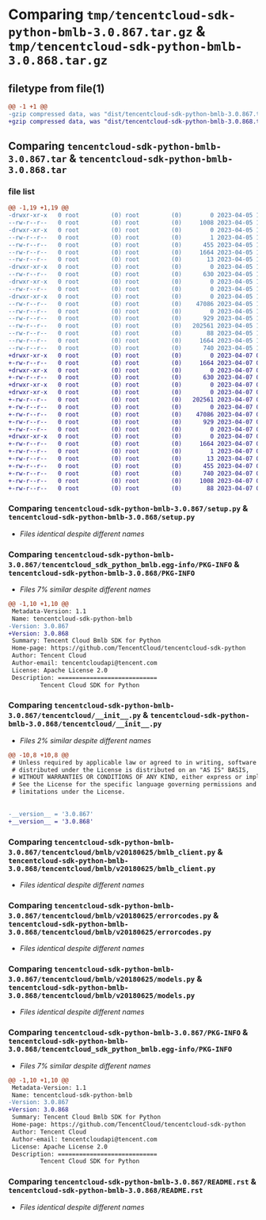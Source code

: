 # Comparing `tmp/tencentcloud-sdk-python-bmlb-3.0.867.tar.gz` & `tmp/tencentcloud-sdk-python-bmlb-3.0.868.tar.gz`

## filetype from file(1)

```diff
@@ -1 +1 @@
-gzip compressed data, was "dist/tencentcloud-sdk-python-bmlb-3.0.867.tar", last modified: Wed Apr  5 16:22:23 2023, max compression
+gzip compressed data, was "dist/tencentcloud-sdk-python-bmlb-3.0.868.tar", last modified: Fri Apr  7 00:20:00 2023, max compression
```

## Comparing `tencentcloud-sdk-python-bmlb-3.0.867.tar` & `tencentcloud-sdk-python-bmlb-3.0.868.tar`

### file list

```diff
@@ -1,19 +1,19 @@
-drwxr-xr-x   0 root         (0) root         (0)        0 2023-04-05 16:22:23.000000 tencentcloud-sdk-python-bmlb-3.0.867/
--rw-r--r--   0 root         (0) root         (0)     1008 2023-04-05 16:22:23.000000 tencentcloud-sdk-python-bmlb-3.0.867/setup.py
-drwxr-xr-x   0 root         (0) root         (0)        0 2023-04-05 16:22:23.000000 tencentcloud-sdk-python-bmlb-3.0.867/tencentcloud_sdk_python_bmlb.egg-info/
--rw-r--r--   0 root         (0) root         (0)        1 2023-04-05 16:22:23.000000 tencentcloud-sdk-python-bmlb-3.0.867/tencentcloud_sdk_python_bmlb.egg-info/dependency_links.txt
--rw-r--r--   0 root         (0) root         (0)      455 2023-04-05 16:22:23.000000 tencentcloud-sdk-python-bmlb-3.0.867/tencentcloud_sdk_python_bmlb.egg-info/SOURCES.txt
--rw-r--r--   0 root         (0) root         (0)     1664 2023-04-05 16:22:23.000000 tencentcloud-sdk-python-bmlb-3.0.867/tencentcloud_sdk_python_bmlb.egg-info/PKG-INFO
--rw-r--r--   0 root         (0) root         (0)       13 2023-04-05 16:22:23.000000 tencentcloud-sdk-python-bmlb-3.0.867/tencentcloud_sdk_python_bmlb.egg-info/top_level.txt
-drwxr-xr-x   0 root         (0) root         (0)        0 2023-04-05 16:22:23.000000 tencentcloud-sdk-python-bmlb-3.0.867/tencentcloud/
--rw-r--r--   0 root         (0) root         (0)      630 2023-04-05 16:22:23.000000 tencentcloud-sdk-python-bmlb-3.0.867/tencentcloud/__init__.py
-drwxr-xr-x   0 root         (0) root         (0)        0 2023-04-05 16:22:23.000000 tencentcloud-sdk-python-bmlb-3.0.867/tencentcloud/bmlb/
--rw-r--r--   0 root         (0) root         (0)        0 2023-04-05 16:22:23.000000 tencentcloud-sdk-python-bmlb-3.0.867/tencentcloud/bmlb/__init__.py
-drwxr-xr-x   0 root         (0) root         (0)        0 2023-04-05 16:22:23.000000 tencentcloud-sdk-python-bmlb-3.0.867/tencentcloud/bmlb/v20180625/
--rw-r--r--   0 root         (0) root         (0)    47086 2023-04-05 16:22:23.000000 tencentcloud-sdk-python-bmlb-3.0.867/tencentcloud/bmlb/v20180625/bmlb_client.py
--rw-r--r--   0 root         (0) root         (0)        0 2023-04-05 16:22:23.000000 tencentcloud-sdk-python-bmlb-3.0.867/tencentcloud/bmlb/v20180625/__init__.py
--rw-r--r--   0 root         (0) root         (0)      929 2023-04-05 16:22:23.000000 tencentcloud-sdk-python-bmlb-3.0.867/tencentcloud/bmlb/v20180625/errorcodes.py
--rw-r--r--   0 root         (0) root         (0)   202561 2023-04-05 16:22:23.000000 tencentcloud-sdk-python-bmlb-3.0.867/tencentcloud/bmlb/v20180625/models.py
--rw-r--r--   0 root         (0) root         (0)       88 2023-04-05 16:22:23.000000 tencentcloud-sdk-python-bmlb-3.0.867/setup.cfg
--rw-r--r--   0 root         (0) root         (0)     1664 2023-04-05 16:22:23.000000 tencentcloud-sdk-python-bmlb-3.0.867/PKG-INFO
--rw-r--r--   0 root         (0) root         (0)      740 2023-04-05 16:22:23.000000 tencentcloud-sdk-python-bmlb-3.0.867/README.rst
+drwxr-xr-x   0 root         (0) root         (0)        0 2023-04-07 00:20:00.000000 tencentcloud-sdk-python-bmlb-3.0.868/
+-rw-r--r--   0 root         (0) root         (0)     1664 2023-04-07 00:20:00.000000 tencentcloud-sdk-python-bmlb-3.0.868/PKG-INFO
+drwxr-xr-x   0 root         (0) root         (0)        0 2023-04-07 00:20:00.000000 tencentcloud-sdk-python-bmlb-3.0.868/tencentcloud/
+-rw-r--r--   0 root         (0) root         (0)      630 2023-04-07 00:19:59.000000 tencentcloud-sdk-python-bmlb-3.0.868/tencentcloud/__init__.py
+drwxr-xr-x   0 root         (0) root         (0)        0 2023-04-07 00:20:00.000000 tencentcloud-sdk-python-bmlb-3.0.868/tencentcloud/bmlb/
+drwxr-xr-x   0 root         (0) root         (0)        0 2023-04-07 00:20:00.000000 tencentcloud-sdk-python-bmlb-3.0.868/tencentcloud/bmlb/v20180625/
+-rw-r--r--   0 root         (0) root         (0)   202561 2023-04-07 00:19:59.000000 tencentcloud-sdk-python-bmlb-3.0.868/tencentcloud/bmlb/v20180625/models.py
+-rw-r--r--   0 root         (0) root         (0)        0 2023-04-07 00:19:59.000000 tencentcloud-sdk-python-bmlb-3.0.868/tencentcloud/bmlb/v20180625/__init__.py
+-rw-r--r--   0 root         (0) root         (0)    47086 2023-04-07 00:19:59.000000 tencentcloud-sdk-python-bmlb-3.0.868/tencentcloud/bmlb/v20180625/bmlb_client.py
+-rw-r--r--   0 root         (0) root         (0)      929 2023-04-07 00:19:59.000000 tencentcloud-sdk-python-bmlb-3.0.868/tencentcloud/bmlb/v20180625/errorcodes.py
+-rw-r--r--   0 root         (0) root         (0)        0 2023-04-07 00:19:59.000000 tencentcloud-sdk-python-bmlb-3.0.868/tencentcloud/bmlb/__init__.py
+drwxr-xr-x   0 root         (0) root         (0)        0 2023-04-07 00:20:00.000000 tencentcloud-sdk-python-bmlb-3.0.868/tencentcloud_sdk_python_bmlb.egg-info/
+-rw-r--r--   0 root         (0) root         (0)     1664 2023-04-07 00:20:00.000000 tencentcloud-sdk-python-bmlb-3.0.868/tencentcloud_sdk_python_bmlb.egg-info/PKG-INFO
+-rw-r--r--   0 root         (0) root         (0)        1 2023-04-07 00:20:00.000000 tencentcloud-sdk-python-bmlb-3.0.868/tencentcloud_sdk_python_bmlb.egg-info/dependency_links.txt
+-rw-r--r--   0 root         (0) root         (0)       13 2023-04-07 00:20:00.000000 tencentcloud-sdk-python-bmlb-3.0.868/tencentcloud_sdk_python_bmlb.egg-info/top_level.txt
+-rw-r--r--   0 root         (0) root         (0)      455 2023-04-07 00:20:00.000000 tencentcloud-sdk-python-bmlb-3.0.868/tencentcloud_sdk_python_bmlb.egg-info/SOURCES.txt
+-rw-r--r--   0 root         (0) root         (0)      740 2023-04-07 00:19:59.000000 tencentcloud-sdk-python-bmlb-3.0.868/README.rst
+-rw-r--r--   0 root         (0) root         (0)     1008 2023-04-07 00:19:59.000000 tencentcloud-sdk-python-bmlb-3.0.868/setup.py
+-rw-r--r--   0 root         (0) root         (0)       88 2023-04-07 00:20:00.000000 tencentcloud-sdk-python-bmlb-3.0.868/setup.cfg
```

### Comparing `tencentcloud-sdk-python-bmlb-3.0.867/setup.py` & `tencentcloud-sdk-python-bmlb-3.0.868/setup.py`

 * *Files identical despite different names*

### Comparing `tencentcloud-sdk-python-bmlb-3.0.867/tencentcloud_sdk_python_bmlb.egg-info/PKG-INFO` & `tencentcloud-sdk-python-bmlb-3.0.868/PKG-INFO`

 * *Files 7% similar despite different names*

```diff
@@ -1,10 +1,10 @@
 Metadata-Version: 1.1
 Name: tencentcloud-sdk-python-bmlb
-Version: 3.0.867
+Version: 3.0.868
 Summary: Tencent Cloud Bmlb SDK for Python
 Home-page: https://github.com/TencentCloud/tencentcloud-sdk-python
 Author: Tencent Cloud
 Author-email: tencentcloudapi@tencent.com
 License: Apache License 2.0
 Description: ============================
         Tencent Cloud SDK for Python
```

### Comparing `tencentcloud-sdk-python-bmlb-3.0.867/tencentcloud/__init__.py` & `tencentcloud-sdk-python-bmlb-3.0.868/tencentcloud/__init__.py`

 * *Files 2% similar despite different names*

```diff
@@ -10,8 +10,8 @@
 # Unless required by applicable law or agreed to in writing, software
 # distributed under the License is distributed on an "AS IS" BASIS,
 # WITHOUT WARRANTIES OR CONDITIONS OF ANY KIND, either express or implied.
 # See the License for the specific language governing permissions and
 # limitations under the License.
 
 
-__version__ = '3.0.867'
+__version__ = '3.0.868'
```

### Comparing `tencentcloud-sdk-python-bmlb-3.0.867/tencentcloud/bmlb/v20180625/bmlb_client.py` & `tencentcloud-sdk-python-bmlb-3.0.868/tencentcloud/bmlb/v20180625/bmlb_client.py`

 * *Files identical despite different names*

### Comparing `tencentcloud-sdk-python-bmlb-3.0.867/tencentcloud/bmlb/v20180625/errorcodes.py` & `tencentcloud-sdk-python-bmlb-3.0.868/tencentcloud/bmlb/v20180625/errorcodes.py`

 * *Files identical despite different names*

### Comparing `tencentcloud-sdk-python-bmlb-3.0.867/tencentcloud/bmlb/v20180625/models.py` & `tencentcloud-sdk-python-bmlb-3.0.868/tencentcloud/bmlb/v20180625/models.py`

 * *Files identical despite different names*

### Comparing `tencentcloud-sdk-python-bmlb-3.0.867/PKG-INFO` & `tencentcloud-sdk-python-bmlb-3.0.868/tencentcloud_sdk_python_bmlb.egg-info/PKG-INFO`

 * *Files 7% similar despite different names*

```diff
@@ -1,10 +1,10 @@
 Metadata-Version: 1.1
 Name: tencentcloud-sdk-python-bmlb
-Version: 3.0.867
+Version: 3.0.868
 Summary: Tencent Cloud Bmlb SDK for Python
 Home-page: https://github.com/TencentCloud/tencentcloud-sdk-python
 Author: Tencent Cloud
 Author-email: tencentcloudapi@tencent.com
 License: Apache License 2.0
 Description: ============================
         Tencent Cloud SDK for Python
```

### Comparing `tencentcloud-sdk-python-bmlb-3.0.867/README.rst` & `tencentcloud-sdk-python-bmlb-3.0.868/README.rst`

 * *Files identical despite different names*

